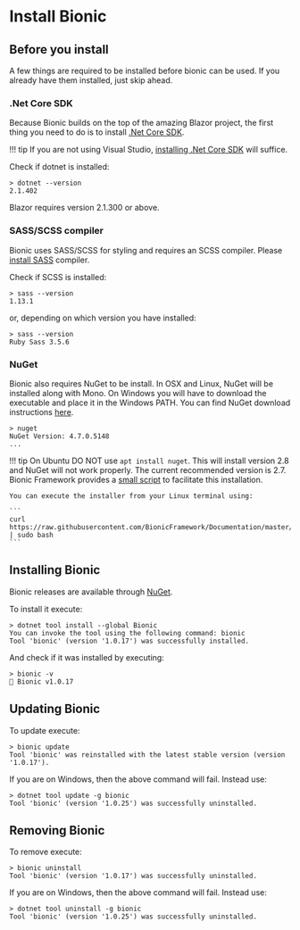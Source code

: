 # Install Bionic

## Before you install

A few things are required to be installed before bionic can be used. If you already have them installed, just skip ahead.

### .Net Core SDK

Because Bionic builds on the top of the amazing Blazor project, the first thing you need to do is to install [.Net Core SDK](https://blazor.net/docs/get-started.html#setup).

!!! tip
    If you are not using Visual Studio, [installing .Net Core SDK](https://www.microsoft.com/net/download) will suffice.

Check if dotnet is installed:

```text
> dotnet --version
2.1.402
```

Blazor requires version 2.1.300 or above.

### SASS/SCSS compiler

Bionic uses SASS/SCSS for styling and requires an SCSS compiler. Please [install SASS](https://sass-lang.com/install) compiler.

Check if SCSS is installed:

```text
> sass --version
1.13.1
```

or, depending on which version you have installed:

```text
> sass --version
Ruby Sass 3.5.6
```

### NuGet

Bionic also requires NuGet to be install. In OSX and Linux, NuGet will be installed along with Mono. On Windows you will have to download the executable and place it in the Windows PATH. You can find NuGet download instructions [here](https://docs.microsoft.com/en-us/nuget/install-nuget-client-tools#nugetexe-cli).

```text
> nuget
NuGet Version: 4.7.0.5148
...
```

!!! tip
    On Ubuntu DO NOT use ```apt install nuget```. This will install version 2.8 and NuGet will not work properly.
    The current recommended version is 2.7. Bionic Framework provides a [small script](https://raw.githubusercontent.com/BionicFramework/Documentation/master/installers/nuget_linux_installer.sh) to facilitate this installation.

    You can execute the installer from your Linux terminal using:

    ```
    curl https://raw.githubusercontent.com/BionicFramework/Documentation/master/installers/nuget_linux_installer.sh | sudo bash
    ```


## Installing Bionic

Bionic releases are available through [NuGet](https://www.nuget.org/packages/Bionic).

To install it execute:
```text
> dotnet tool install --global Bionic
You can invoke the tool using the following command: bionic
Tool 'bionic' (version '1.0.17') was successfully installed.
```

And check if it was installed by executing:
```text
> bionic -v
🤖 Bionic v1.0.17
```

## Updating Bionic

To update execute:
```text
> bionic update
Tool 'bionic' was reinstalled with the latest stable version (version '1.0.17').
```

If you are on Windows, then the above command will fail. Instead use:

```text
> dotnet tool update -g bionic
Tool 'bionic' (version '1.0.25') was successfully uninstalled.
```

## Removing Bionic

To remove execute:
```text
> bionic uninstall
Tool 'bionic' (version '1.0.17') was successfully uninstalled.
```

If you are on Windows, then the above command will fail. Instead use:

```text
> dotnet tool uninstall -g bionic
Tool 'bionic' (version '1.0.25') was successfully uninstalled.
```
